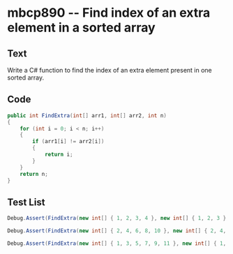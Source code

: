# mbcp890 -- Find index of an extra element in a sorted array

## Text

Write a C# function to find the index of an extra element present in one sorted array.

## Code

```csharp
public int FindExtra(int[] arr1, int[] arr2, int n) 
{ 
    for (int i = 0; i < n; i++) 
    { 
        if (arr1[i] != arr2[i]) 
        { 
            return i; 
        } 
    } 
    return n; 
}
```

## Test List

```csharp
Debug.Assert(FindExtra(new int[] { 1, 2, 3, 4 }, new int[] { 1, 2, 3 }, 3) == 3);
```

```csharp
Debug.Assert(FindExtra(new int[] { 2, 4, 6, 8, 10 }, new int[] { 2, 4, 6, 8 }, 4) == 4);
```

```csharp
Debug.Assert(FindExtra(new int[] { 1, 3, 5, 7, 9, 11 }, new int[] { 1, 3, 5, 7, 9 }, 5) == 5);
```

